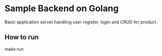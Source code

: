 # Sample Backend on Golang

Basic application server handling user register, login and CRUD for product.

## How to run

make run
